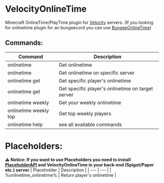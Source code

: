 # VelocityOnlineTime
Minecraft OnlineTime/PlayTime plugin for [Velocity](https://github.com/PaperMC/Velocity) servers. (If you looking for onlinetime plugin for an bungeecord you can use [BungeeOnlineTime](https://github.com/R3fleXi0n/BungeeOnlineTime))

## Commands:
| Command | Description |
| --- | --- |
| onlinetime | Get onlinetime |
| onlinetime <server> | Get onlinetime on specific server |
| onlinetime get <player> | Get specific player's onlinetime |
| onlinetime get <player> <server> | Get specific player's onlinetime on target server |
| onlinetime weekly | Get your weekly onlinetime |
| onlinetime weekly top | Get top weekly players |
| onlinetime help | see all available commands |

# Placeholders:
**⚠️ Notice: If you want to use Placeholders you need to install [PlaceholderAPI](https://github.com/PlaceholderAPI/PlaceholderAPI) and VelocityOnlineTime in your back-end (Spigot/Paper etc.) server**
| Placeholder | Description |
| --- | --- |
| %onlinetime_onlinetime% | Return player's onlinetime |
